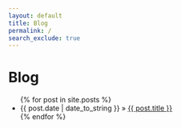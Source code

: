 ```yaml
---
layout: default
title: Blog
permalink: /
search_exclude: true
---
```


# Blog

<ul class="posts">
   {% for post in site.posts %}
      <li><span>{{ post.date | date_to_string }}</span> &raquo; <a href="{/Blog/{ post.url }}">{{ post.title }}</a></li>
   {% endfor %}
</ul>
